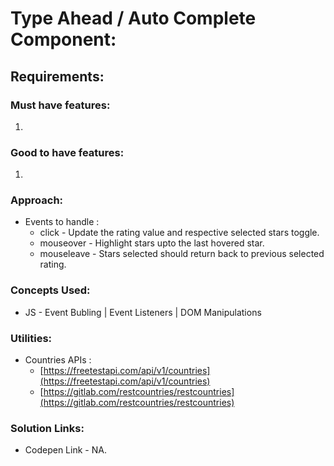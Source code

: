 # Type Ahead / Auto Complete Component:

## Requirements:

### Must have features:
1. 

### Good to have features:
1. 

### Approach:
- Events to handle :
    - click - Update the rating value and respective selected stars toggle.
    - mouseover - Highlight stars upto the last hovered star.
    - mouseleave - Stars selected should return back to previous selected rating.

### Concepts Used:
- JS - Event Bubling | Event Listeners | DOM Manipulations

### Utilities:
- Countries APIs :
    - [https://freetestapi.com/api/v1/countries](https://freetestapi.com/api/v1/countries)
    - [https://gitlab.com/restcountries/restcountries](https://gitlab.com/restcountries/restcountries)

### Solution Links:
- Codepen Link - NA.